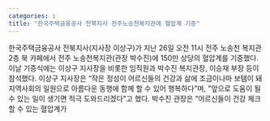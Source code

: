 ```yaml
---
categories: i
title: "한국주택금융공사 전북지사 전주노송천복지관에 혈압계 기증"
---
```

한국주택금융공사 전북지사(지사장 이상구)가 지난 26일 오전 11시 전주 노송천 복지관 2층 북 카페에서 전주 노송천복지관(관장 박수진)에 150만 상당의 혈압계를 기증했다.이날 기증식에는 이상구 지사장을 비롯한 임직원과 박수진 복지관장, 이승재 부장 등이 참석했다. 이상구 지사장은 “작은 정성이 어르신들의 건강과 삶에 조금이나마 보탬이 돼 지역사회의 일원으로 아름다운 동행에 함께 할 수 있어 행복하다”며, "앞으로 도움이 될 수 있는 일이 생기면 적극 도와드리겠다"고 했다. 박수진 관장은 “어르신들이 건강 체크할 수 있는 혈압계가